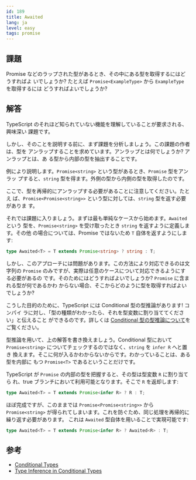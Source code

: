 ```yaml
---
id: 189
title: Awaited
lang: ja
level: easy
tags: promise
---
```


## 課題

Promise などのラップされた型があるとき、その中にある型を取得するにはどうすればよ
いでしょうか? たとえば `Promise<ExampleType>` から `ExampleType` を取得するには
どうすればよいでしょうか?

## 解答

TypeScript のそれほど知られていない機能を理解していることが要求される、興味深い
課題です。

しかし、そのことを説明する前に、まず課題を分析しましょう。この課題の作者は、型を
アンラップすることを求めています。アンラップとは何でしょうか? アンラップとは、あ
る型から内部の型を抽出することです。

例により説明します。`Promise<string>` という型があるとき、`Promise` 型をアンラッ
プすると、`string` 型を得ます。外側の型から内側の型を取得したのです。

ここで、型を再帰的にアンラップする必要があることに注意してください。たとえ
ば、`Promise<Promise<string>>` という型に対しては、`string` 型を返す必要がありま
す。

それでは課題に入りましょう。まずは最も単純なケースから始めます。`Awaited` という
型を、`Promise<string>` を受け取ったとき `string` を返すように定義します。その他
の場合については、Promise ではないため `T` 自体を返すようにします:

```ts
type Awaited<T> = T extends Promise<string> ? string : T;
```

しかし、このアプローチには問題があります。この方法により対応できるのは文字列の
`Promise` のみですが、実際は任意のケースについて対応できるようにする必要があるの
です。そのためにはどうすればよいでしょうか? `Promise` に含まれる型が何であるかわ
からない場合、そこからどのように型を取得すればよいでしょうか?

こうした目的のために、TypeScript には Conditional 型の型推論があります! コンパイ
ラに対し、「型の種類がわかったら、それを型変数に割り当ててください」と伝えること
ができるのです。詳しくは
[Conditional 型の型推論について](https://www.typescriptlang.org/docs/handbook/release-notes/typescript-2-8.html#type-inference-in-conditional-types)を
ご覧ください。

型推論を用いて、上の解答を書き換えましょう。Conditional 型において
`Promise<string>` についてチェックするのではなく、`string` を `infer R` へと置き
換えます。そこに何が入るかわからないからです。わかっていることは、ある型を内部に
もつ `Promise<T>` であるということだけです。

TypeScript が `Promise` の内部の型を把握すると、その型は型変数 `R` に割り当てら
れ、true ブランチにおいて利用可能となります。そこで `R` を返却します:

```ts
type Awaited<T> = T extends Promise<infer R> ? R : T;
```

ほぼ完成ですが、このままでは `Promise<Promise<string>>` から `Promise<string>`
が得られてしまいます。これを防ぐため、同じ処理を再帰的に繰り返す必要があります。
これは `Awaited` 型自体を用いることで実現可能です:

```ts
type Awaited<T> = T extends Promise<infer R> ? Awaited<R> : T;
```

## 参考

- [Conditional Types](https://www.typescriptlang.org/docs/handbook/2/conditional-types.html)
- [Type Inference in Conditional Types](https://www.typescriptlang.org/docs/handbook/2/conditional-types.html#inferring-within-conditional-types)
